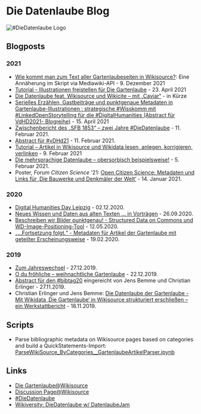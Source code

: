 # Die Datenlaube Blog

![#DieDatenlaube Logo](https://upload.wikimedia.org/wikipedia/commons/thumb/d/d3/Die_Datenlaube.xcf/640px-Die_Datenlaube.xcf.png "Die Datenlaube")

## Blogposts

### 2021
* [Wie kommt man zum Text aller Gartenlaubeseiten in Wikisource?](Get_Gartenlaube_SeitenText.md): Eine Annäherung im Skript via Mediawiki-API - 9. Dezember 2021
* [Tutorial - Illustrationen freistellen für Die Gartenlaube](Illustrationen_freistellen.md) - 23. April 2021
* [Die Datenlaube feat. Wikisource und Wikicite – mit „Caviar“](wikisource_und_wikicite.md) - in Kürze
* [Serielles Erzählen, Gastbeiträge und punktgenaue Metadaten in Gartenlaube-Illustrationen : strategische #Wisskomm mit #LinkedOpenStorytelling für die #DigitalHumanities (Abstract für VdHD2021- Blogreihe)](public_humanities.md) - 15. April 2021
* [Zwischenbericht des „SFB 1853“ – zwei Jahre #DieDatenlaube](zwischenbericht_2021.md) - 11. Februar 2021.
* [Abstract für #vDHd21](abstract_vdhd21.md) - 11. Februar 2021.
* [Tutorial – Artikel in Wikisource und Wikidata lesen, anlegen, korrigieren, verlinken](Tutorial_Wikisource_nach_Wikidata.md) - 9. Februar 2021
* [Die mehrsprachige Datenlaube – obersorbisch beispielsweise!](Mehrsprachige_Datenlaube.md) - 5. Februar 2021.
* Poster, <em> Forum Citizen Science</em>  '21: [Open Citizen Science: Metadaten und Links für ‚Die Bauwerke und Denkmäler der Welt‘](forum_citizen_science_2021.md) - 14. Januar 2021.

### 2020
* [Digital Humanities Day Leipzig](digital_humanities_day_leipzig.md) - 02.12.2020.
* [Neues Wissen und Daten aus alten Texten ... in Vorträgen](vorträge) - 26.09.2020.
* [Beschreiben wir Bilder punktgenau! - Structured Data on Commons und WD-Image-Positioning-Tool](beschreiben_wir_bilder_punktgenau.md) - 12.05.2020.
* [„...Fortsetzung folgt.“ - Metadaten für Artikel der Gartenlaube mit geteilter Erscheinungsweise](fortsetzung_folgt_seitenzahlen) - 19.02.2020.

### 2019
* [Zum Jahreswechsel](zum_jahreswechsel) - 27.12.2019.
* [O du fröhliche – weihnachtliche Gartenlaube](weihnachtliche_Gartenlaube) - 22.12.2019.
* [Abstract für den #bibtag20](abstract_datenlaube_dbt20.md) eingereicht von Jens Bemme und Christian Erlinger - 27.11.2019.
* Christian Erlinger und Jens Bemme: [Die Datenlaube der Gartenlaube - Mit Wikidata ‚Die Gartenlaube‘ in Wikisource strukturiert erschließen – ein Werkstattbericht](https://diedatenlaube.github.io/die_datenlaube_der_gartenlaube) - 18.11.2019.

## Scripts
* Parse bibliographic metadata on Wikisource pages based on categories and build a QuickStatements-Import: [ParseWikiSource_ByCategories__GartenlaubeArtikelParser.ipynb](https://github.com/DieDatenlaube/DieDatenlaube/blob/master/ParseWikiSource_ByCategories__GartenlaubeArtikelParser.ipynb)

## Links
* [Die Gartenlaube@Wikisource](https://de.wikisource.org/wiki/Die_Gartenlaube)
* [Discussion Page@Wikisource](https://de.wikisource.org/wiki/Diskussion:Die_Gartenlaube#Metadaten_in_Wikidata)
* [#DieDatenlaube](https://twitter.com/hashtag/DieDatenlaube)
* [Wikiversity: DieDatenlaube w/ DatenlaubeJam](https://de.wikiversity.org/wiki/DieDatenlaube)

<script src="https://hypothes.is/embed.js" async></script>
<a rel="me" href="https://openbiblio.social/@librerli" style="display:none">librerli@Mastodon</a>
<a rel="me" href="https://openbiblio.social/@jensb" style="display:none">jensb@Mastodon</a>
